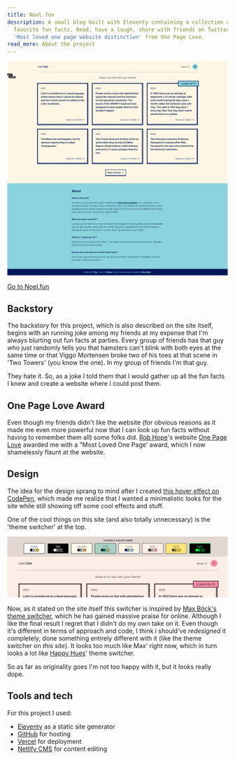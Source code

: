 ```yaml
---
title: Noel.fun
description: A small blog built with Eleventy containing a collection of my
  favorite fun facts. Read, have a laugh, share with friends on Twitter. Awarded
  'Most loved one page website distinction' from One Page Love.
read_more: About the project
---
```

![](/img/noel.jpg)

[Go to Noel.fun](https://noel.fun)

## Backstory

The backstory for this project, which is also described on the site itself, begins with an running joke among my friends at my expense that I'm always blurting out fun facts at parties. Every group of friends has that guy who just randomly tells you that hamsters can't blink with both eyes at the same time or that Viggo Mortensen broke two of his toes at that scene in 'Two Towers' (you know the one). In my group of friends I'm that guy. 

They hate it. So, as a joke I told them that I would gather up all the fun facts I knew and create a website where I could post them. 

## One Page Love Award

Even though my friends didn't like the website (for obvious reasons as it made me even more powerful now that I can look up fun facts without having to remember them all) some folks did. [Rob Hope](https://twitter.com/robhope)'s website [One Page Love](https://onepagelove.com/) awarded me with a "Most Loved One Page' award, which I now shamelessly flaunt at the website. 

## Design

The idea for the design sprang to mind after I created [this hover effect on CodePen](https://codepen.io/havardob/pen/gOamzGq), which made me realize that I wanted a minimalistic looks for the site while still showing off some cool effects and stuff.

One of the cool things on this site (and also totally unnecessary) is the 'theme switcher' at the top. 

![](/img/theme-switcher.jpg)

Now, as it stated on the site itself this switcher is inspired by [Max Böck's theme switcher](https://mxb.dev/blog/color-theme-switcher/), which he has gained massive praise for online. Although I like the final result I regret that I didn't do my own take on it. Even though it's different in terms of approach and code, I think i should've *redesigned* it completely, done something entirely different with it (like the theme switcher on *this site*). It looks too much like Max' right now, which in turn looks a lot like [Happy Hues](https://www.happyhues.co/)' theme switcher. 

So as far as originality goes I'm not too happy with it, but it looks really dope. 

## Tools and tech

For this project I used: 

* [Eleventy](https://www.11ty.dev/) as a static site generator 
* [GitHub](https://github.com/havardob/noel) for hosting 
* [Vercel](https://vercel.com/) for deployment
* [Netlify CMS](https://www.netlifycms.org/) for content editing